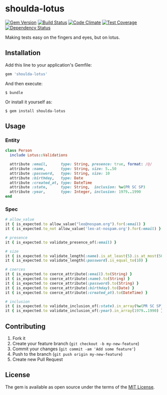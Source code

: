 # shoulda-lotus
[![Gem Version](https://badge.fury.io/rb/shoulda-lotus.svg)](http://badge.fury.io/rb/shoulda-lotus) [![Build Status](https://travis-ci.org/mcorp/shoulda-lotus.svg?branch=master)](https://travis-ci.org/mcorp/shoulda-lotus) [![Code Climate](https://codeclimate.com/github/mcorp/shoulda-lotus/badges/gpa.svg)](https://codeclimate.com/github/mcorp/shoulda-lotus) [![Test Coverage](https://codeclimate.com/github/mcorp/shoulda-lotus/badges/coverage.svg)](https://codeclimate.com/github/mcorp/shoulda-lotus/coverage) [![Dependency Status](https://gemnasium.com/mcorp/shoulda-lotus.svg)](https://gemnasium.com/mcorp/shoulda-lotus)

Making tests easy on the fingers and eyes, but on lotus.

## Installation

Add this line to your application's Gemfile:

```ruby
gem 'shoulda-lotus'
```

And then execute:

    $ bundle

Or install it yourself as:

    $ gem install shoulda-lotus

## Usage

### Entity

```ruby
class Person
  include Lotus::Validations

  attribute :email,      type: String, presence: true, format: /@/
  attribute :name,       type: String, size: 5..50
  attribute :password,   type: String, size: 10
  attribute :birthday,   type: Date
  attribute :created_at, type: DateTime
  attribute :state,      type: String,  inclusion: %w(PR SC SP)
  attribute :year,       type: Integer, inclusion: 1979..1990
end
```

### Spec
```ruby
# allow_value
it { is_expected.to allow_value("leo@nospam.org").for(:email) }
it { is_expected.to_not allow_value('leo-at-nospam.org').for(:email) }

# presence
it { is_expected.to validate_presence_of(:email) }

# size
it { is_expected.to validate_length(:name).is_at_least(5).is_at_most(50) }
it { is_expected.to validate_length(:password).is_equal_to(10) }

# coerces
it { is_expected.to coerce_attribute(:email).to(String) }
it { is_expected.to coerce_attribute(:name).to(String) }
it { is_expected.to coerce_attribute(:password).to(String) }
it { is_expected.to coerce_attribute(:birthday).to(Date) }
it { is_expected.to coerce_attribute(:created_at).to(DateTime) }

# inclusion
it { is_expected.to validate_inclusion_of(:state).in_array(%w(PR SC SP)) }
it { is_expected.to validate_inclusion_of(:year).in_array(1979..1990) }
```

## Contributing

1. Fork it
2. Create your feature branch (`git checkout -b my-new-feature`)
3. Commit your changes (`git commit -am 'Add some feature'`)
4. Push to the branch (`git push origin my-new-feature`)
5. Create new Pull Request


## License

The gem is available as open source under the terms of the [MIT License](http://opensource.org/licenses/MIT).

